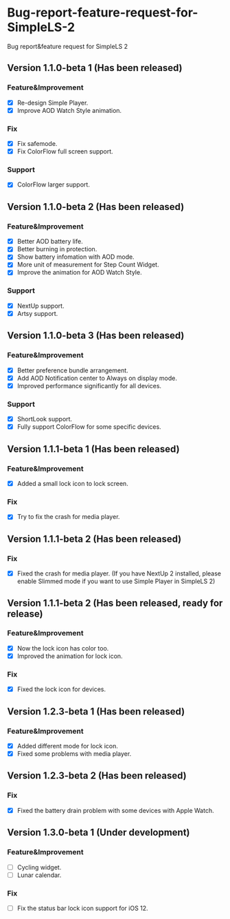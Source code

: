 # Bug-report-feature-request-for-SimpleLS-2
Bug report&amp;feature request for SimpleLS 2

## Version 1.1.0-beta 1 (Has been released)
### Feature&amp;Improvement
- [x] Re-design Simple Player.
- [x] Improve AOD Watch Style animation.
### Fix
- [x] Fix safemode.
- [x] Fix ColorFlow full screen support.
### Support
- [x] ColorFlow larger support.

## Version 1.1.0-beta 2 (Has been released)
### Feature&amp;Improvement
- [x] Better AOD battery life.
- [x] Better burning in protection.
- [x] Show battery infomation with AOD mode.
- [x] More unit of measurement for Step Count Widget.
- [x] Improve the animation for AOD Watch Style.
### Support
- [x] NextUp support.
- [x] Artsy support.

## Version 1.1.0-beta 3 (Has been released)
### Feature&amp;Improvement
- [x] Better preference bundle arrangement.
- [x] Add AOD Notification center to Always on display mode.
- [x] Improved performance significantly for all devices.
### Support
- [x] ShortLook support.
- [x] Fully support ColorFlow for some specific devices.

## Version 1.1.1-beta 1 (Has been released)
### Feature&amp;Improvement
- [x] Added a small lock icon to lock screen.
### Fix
- [x] Try to fix the crash for media player.

## Version 1.1.1-beta 2 (Has been released)
### Fix
- [x] Fixed the crash for media player. (If you have NextUp 2 installed, please enable Slimmed mode if you want to use Simple Player in SimpleLS 2)

## Version 1.1.1-beta 2 (Has been released, ready for release)
### Feature&amp;Improvement
- [x] Now the lock icon has color too.
- [x] Improved the animation for lock icon.
### Fix
- [x] Fixed the lock icon for devices. 

## Version 1.2.3-beta 1 (Has been released)
### Feature&amp;Improvement
- [x] Added different mode for lock icon.
- [x] Fixed some problems with media player.

## Version 1.2.3-beta 2 (Has been released)
### Fix
- [x] Fixed the battery drain problem with some devices with Apple Watch.

## Version 1.3.0-beta 1 (Under development)
### Feature&amp;Improvement
- [ ] Cycling widget.
- [ ] Lunar calendar.
### Fix
- [ ] Fix the status bar lock icon support for iOS 12.


